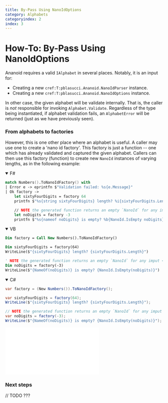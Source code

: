 ```yaml
---
title: By-Pass Using NanoIdOptions
category: Alphabets
categoryindex: 2
index: 3
---
```


How-To: By-Pass Using NanoIdOptions
===

Ananoid requires a valid `IAlphabet` in several places. Notably, it is an
input for:

+ Creating a new `cref:T:pblasucci.Ananoid.NanoIdParser` instance.
+ Creating a new `cref:T:pblasucci.Ananoid.NanoIdOptions` instance.

In other case, the given alphabet will be validate internally. That is, the
caller is _not_ responsible for invoking `Alphabet.Validate`. Regardless of the
type being instantiated, if alphabet validation fails, an `AlphabetError` will
be returned (just as we have previously seen).

### From alphabets to factories

However, this is one other place where an alphabet is useful. A caller may use
one to create a 'nano id factory'. This factory is just a function -- one which
has already validated and captured the given alphabet. Callers can then use
this factory (function) to create new `NanoId` instances of varying lengths, as
in the following example:

<div class="lang-bar">
<details open class="lang-block">
<summary>F#</summary>

```fsharp
match Numbers().ToNanoIdFactory() with
| Error e -> eprintfn $"Validation failed: %s{e.Message}"
| Ok factory ->
    let sixtyFourDigits = factory 64
    printfn $"%s{string sixtyFourDigits} length? %i{sixtyFourDigits.Length}"

    // NOTE the generated function returns an empty `NanoId` for any imput < 1
    let noDigits = factory -3
    printfn $"%s{nameof noDigits} is empty? %b{NanoId.IsEmpty noDigits}"
```
</details>

<details open class="lang-block">
<summary>VB</summary>

```vb
Dim factory = Call New Numbers().ToNanoIdFactory()

Dim sixtyFourDigits = factory(64)
WriteLine($"{sixtyFourDigits} length? {sixtyFourDigits.Length}")

' NOTE the generated function returns an empty `NanoId` for any imput < 1
Dim noDigits = factory(-3)
WriteLine($"{NameOf(noDigits)} is empty? {NanoId.IsEmpty(noDigits)}")
```
</details>

<details open class="lang-block">
<summary>C#</summary>

```csharp
var factory = (New Numbers()).ToNanoIdFactory();

var sixtyFourDigits = factory(64);
WriteLine($"{sixtyFourDigits} length? {sixtyFourDigits.Length}");

// NOTE the generated function returns an empty `NanoId` for any imput < 1
var noDigits = factory(-3);
WriteLine($"{NameOf(noDigits)} is empty? {NanoId.IsEmpty(noDigits)}");
```
</details>
</div>

![TODO: output of last snippet](/path/to.img)

### Next steps

// TODO ???
